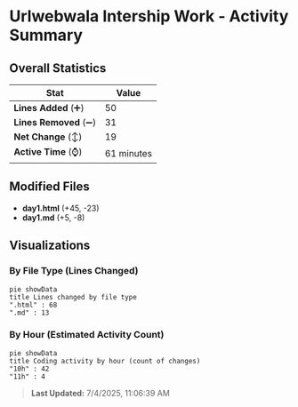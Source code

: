 # Urlwebwala Intership Work - Activity Summary 

## Overall Statistics

| Stat                   | Value                                                             |
| ---------------------- | ----------------------------------------------------------------- |
| **Lines Added** (➕)   | 50                                          |
| **Lines Removed** (➖) | 31                                        |
| **Net Change** (↕)    | 19                |
| **Active Time** (⌚)   | 61 minutes |


## Modified Files
- **day1.html** (+45, -23)
- **day1.md** (+5, -8)

## Visualizations

### By File Type (Lines Changed)

```mermaid
pie showData
title Lines changed by file type
".html" : 68
".md" : 13
```

### By Hour (Estimated Activity Count)

```mermaid
pie showData
title Coding activity by hour (count of changes)
"10h" : 42
"11h" : 4
```


> **Last Updated:** 7/4/2025, 11:06:39 AM